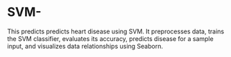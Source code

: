 # SVM-
This predicts predicts heart disease using SVM. It preprocesses data, trains the SVM classifier, evaluates its accuracy, predicts disease for a sample input, and visualizes data relationships using Seaborn.
